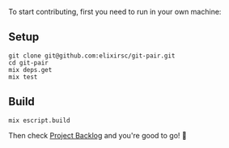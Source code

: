 To start contributing, first you need to run in your own machine:

## Setup

```
git clone git@github.com:elixirsc/git-pair.git
cd git-pair
mix deps.get
mix test
```

## Build

```
mix escript.build
```

Then check [Project Backlog](https://github.com/elixirsc/git-pair/projects/1) and you're good to go! :rocket:
